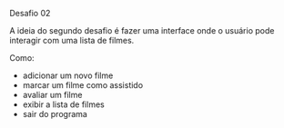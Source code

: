 Desafio 02 <br>

A ideia do segundo desafio é fazer uma interface onde o usuário pode interagir com uma lista de filmes. <br>

Como: <br>
- adicionar um novo filme <br>
- marcar um filme como assistido <br>
- avaliar um filme <br>
- exibir a lista de filmes <br>
- sair do programa <br>


 
 
 
